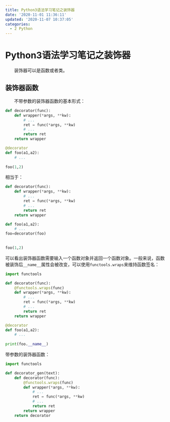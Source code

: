 ```yaml
---
title: Python3语法学习笔记之装饰器
date: '2020-11-01 11:36:11'
updated: '2020-11-07 10:37:05'
categories:
  - 2 Python
---
```

# Python3语法学习笔记之装饰器

　　装饰器可以是函数或者类。

## 装饰器函数

　　不带参数的装饰器函数的基本形式：

```python
def decorator(func):
    def wrapper(*args, **kw):
        # ...
        ret = func(*args, **kw)
        # ...
        return ret
    return wrapper

@decorator
def foo(a1,a2):
    # ...
    
foo(1,2)
```

相当于：

```python
def decorator(func):
    def wrapper(*args, **kw):
        # ...
        ret = func(*args, **kw)
        # ...
        return ret
    return wrapper

def foo(a1,a2):
    # ...
foo=decorator(foo)
    
    
foo(1,2)
```

可以看出装饰器函数需要输入一个函数对象并返回一个函数对象。一般来说，函数被装饰后`__name__`属性会被改变，可以使用`functools.wraps`来维持函数签名：

```python
import functools

def decorator(func):
    @functools.wraps(func)
    def wrapper(*args, **kw):
        # ...
        ret = func(*args, **kw)
        # ...
        return ret
    return wrapper

@decorator
def foo(a1,a2):
    # ...
    
print(foo.__name__)
```

带参数的装饰器函数：

```python
import functools

def decorator_gen(text):
    def decorator(func):
        @functools.wraps(func)
        def wrapper(*args, **kw):
            # ...
            ret = func(*args, **kw)
            # ...
            return ret
        return wrapper
    return decorator
```

